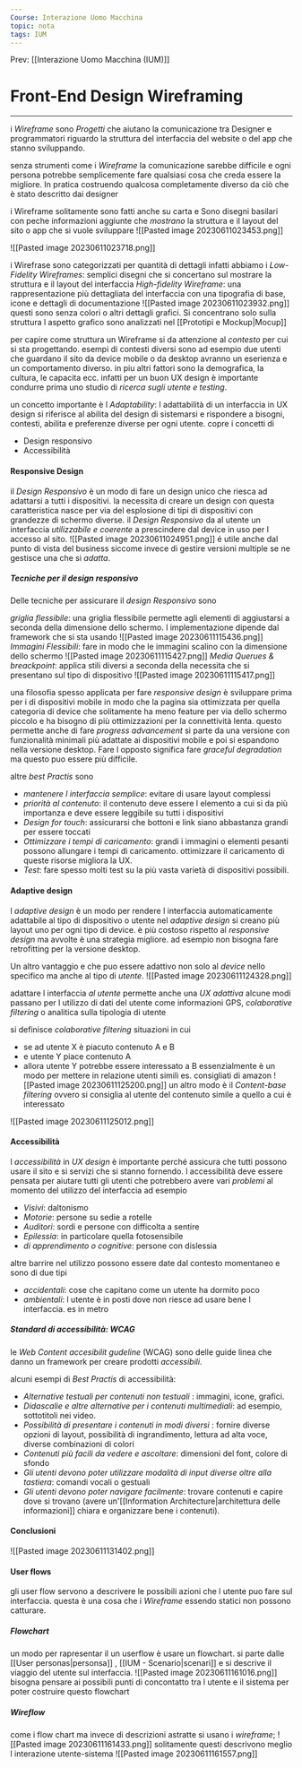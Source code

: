 ```yaml
---
Course: Interazione Uomo Macchina
topic: nota
tags: IUM
---
```


Prev: [[Interazione Uomo Macchina (IUM)]]

# Front-End Design Wireframing
---
i _Wireframe_ sono _Progetti_ che aiutano la comunicazione tra Designer e programmatori riguardo la struttura del interfaccia del website o del app che stanno sviluppando.

senza strumenti come i _Wireframe_  la comunicazione sarebbe difficile e ogni persona potrebbe semplicemente fare qualsiasi cosa che creda essere la migliore. In pratica costruendo qualcosa completamente diverso da ciò che è stato descritto dai designer 

i Wireframe solitamente sono fatti anche su carta e
Sono disegni basilari con peche informazioni aggiunte che _mostrano_ la struttura e il layout del sito o app che si vuole sviluppare
![[Pasted image 20230611023453.png]]

![[Pasted image 20230611023718.png]]

i Wirefrase sono categorizzati per quantità di dettagli
infatti abbiamo i 
_Low-Fidelity Wireframes_: semplici disegni che si concertano sul mostrare la struttura e il layout del interfaccia
_High-fidelity Wireframe_: una rappresentazione più dettagliata del interfaccia con una tipografia di base, icone e dettagli di documentazione 
![[Pasted image 20230611023932.png]]
questi sono senza colori  o altri dettagli grafici. Si concentrano solo sulla struttura l aspetto grafico sono analizzati nel [[Prototipi e Mockup|Mocup]]


per capire come struttura un Wireframe si da attenzione al _contesto_ per cui si sta progettando. esempi di contesti diversi sono ad esempio due utenti che guardano il sito da device mobile o da desktop avranno un eserienza e un comportamento diverso. in piu altri fattori sono la demografica, la cultura, le capacita ecc.
infatti per un buon UX design è importante condurre prima uno studio di _ricerca sugli utente e testing_. 

un concetto importante è l
_Adaptability_: l adattabilità di un interfaccia in UX design si riferisce al abilita del design di sistemarsi e rispondere a bisogni, contesti, abilita e preferenze diverse  per ogni utente.
copre i concetti di 
- Design responsivo
- Accessibilità

#### Responsive Design
il _Design Responsivo_ è un modo di fare un design unico che riesca ad adattarsi a tutti i dispositivi. 
la necessita di creare un design con questa caratteristica nasce per via del esplosione di tipi di dispositivi con grandezze di schermo diverse.
il _Design Responsivo_ da al utente un interfaccia _utilizzabile e coerente_ a prescindere dal device in uso per l accesso al sito.
![[Pasted image 20230611024951.png]]
é utile anche dal punto di vista del business siccome invece di gestire versioni multiple se ne gestisce una che si _adatta_.

##### Tecniche per il design responsivo
Delle tecniche per assicurare il _design Responsivo_ sono

_griglia flessibile_:  una griglia flessibile permette agli elementi di aggiustarsi a seconda della dimensione dello schermo. l implementazione dipende dal framework che si sta usando
![[Pasted image 20230611115436.png]]
_Immagini Flessibili_: fare in modo che le immagini scalino con la dimensione dello schermo
![[Pasted image 20230611115427.png]]
_Media Querues & breackpoint_: applica stili diversi a seconda della necessita che si presentano sul tipo di dispositivo
![[Pasted image 20230611115417.png]]

una filosofia spesso applicata per fare _responsive design_ è sviluppare prima per i di dispositivi mobile in modo che la pagina sia ottimizzata per quella categoria di device che solitamente ha meno feature per via dello schermo piccolo e ha bisogno di più ottimizzazioni per la connettività lenta. questo permette anche di fare _progress advancement_  si parte da una versione con funzionalità minimali più adattate ai dispositivi mobile e poi si espandono nella versione desktop. Fare l opposto significa fare _graceful degradation_ ma questo puo essere più difficile.

altre _best Practis_ sono
- _mantenere l interfaccia semplice_: evitare di usare layout complessi
- _priorità al contenuto_: il contenuto deve essere l elemento a cui si da più importanza e deve essere leggibile su tutti i dispositivi
- _Design for touch_: assicurarsi che bottoni e link siano  abbastanza grandi per essere toccati
- _Ottimizzare i tempi di caricamento_: grandi i immagini o elementi pesanti possono allungare i tempi di caricamento. ottimizzare il caricamento di queste risorse migliora la UX.
- _Test_: fare spesso molti test su la più vasta varietà di dispositivi possibili.

#### Adaptive design
l _adaptive design_ è un modo per rendere l interfaccia automaticamente adattabile al tipo di dispositivo o utente
nel _adaptive design_ si creano più layout uno per ogni tipo di device.
è più costoso rispetto al _responsive design_ ma avvolte è una strategia migliore. ad esempio non bisogna fare retrofitting per la versione desktop.

Un altro vantaggio e che puo essere adattivo non solo al _device_ nello specifico ma anche al tipo di _utente_.
![[Pasted image 20230611124328.png]]

adattare l interfaccia _al utente_ permette anche una _UX adattiva_  alcune modi passano per l utilizzo di dati del utente come informazioni GPS, _colaborative filtering_ o analitica sulla tipologia di utente 

si definisce _colaborative filtering_ situazioni in cui 
- se ad utente X è piacuto contenuto A e B
- e utente Y piace contenuto A
- allora utente Y potrebbe essere interessato a B
essenzialmente è un modo per mettere in relazione utenti simili
es. consigliati di amazon
![[Pasted image 20230611125200.png]]
un altro modo è il _Content-base filtering_ ovvero si consiglia al utente del contenuto simile a quello a cui è interessato  

![[Pasted image 20230611125012.png]]

#### Accessibilità
l _accessibilità_ in _UX design_ è importante perché assicura che tutti possono usare il sito e si servizi che si stanno fornendo. l accessibilità deve essere pensata per aiutare tutti gli utenti che potrebbero avere vari _problemi_ al momento del utilizzo del interfaccia ad esempio
- _Visivi_: daltonismo
- _Motorie_: persone su sedie a rotelle
- _Auditori_: sordi e persone con difficolta a sentire
- _Epilessia_: in particolare quella fotosensibile
- _di apprendimento o cognitive_: persone con dislessia

altre barrire nel utilizzo possono essere date dal contesto momentaneo e sono di due tipi
- _accidentali_: cose che capitano come un utente ha dormito poco
- _ambientali_: l utente è in posti dove non riesce ad usare bene l interfaccia. es in metro 


##### Standard di accessibilità: WCAG
le _Web Content accesibilit gudeline_ (WCAG) sono delle guide linea che danno un framework per creare prodotti _accessibili_. 

alcuni esempi di _Best Practis_ di accessibilità:

- _Alternative testuali per contenuti non testuali_ : immagini, icone, grafici. 
- _Didascalie e altre alternative per i contenuti multimediali_: ad esempio, sottotitoli nei video. 
- _Possibilità di presentare i contenuti in modi diversi_ : fornire diverse opzioni di layout, possibilità di ingrandimento, lettura ad alta voce, diverse combinazioni di colori 
- _Contenuti più facili da vedere e ascoltare_:  dimensioni del font, colore di sfondo 
- _Gli utenti devono poter utilizzare modalità di input diverse oltre alla tastiera_:  comandi vocali o gestuali 
- _Gli utenti devono poter navigare facilmente_: trovare contenuti e capire dove si trovano (avere un'[[Information Architecture|architettura delle informazioni]] chiara e organizzare bene i contenuti).



#### Conclusioni

![[Pasted image 20230611131402.png]]

#### User flows
gli user flow servono a descrivere le possibili azioni che l utente puo fare sul interfaccia. questa è una cosa che i _Wireframe_ essendo statici non possono catturare.

##### Flowchart
un modo per rapresentar il un userflow è usare un flowchart.
si parte dalle [[User personas|personsa]] , [[IUM - Scenario|scenari]] e si descrive il viaggio del utente sul interfaccia.
![[Pasted image 20230611161016.png]]
bisogna pensare ai possibili punti di concontatto tra l utente e il sistema per poter costruire questo flowchart

##### Wireflow
come i flow chart ma invece di descrizioni astratte si usano i _wireframe_;
![[Pasted image 20230611161433.png]]
solitamente questi descrivono meglio l interazione utente-sistema
![[Pasted image 20230611161557.png]]